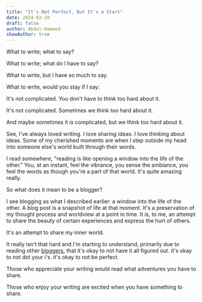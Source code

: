 ```yaml
---
title: "It's Not Perfect, But It's a Start"
date: 2024-02-28
draft: false
author: Abdul-Hameed
showAuthor: true
---
```


What to write; what to say?

What to write; what do I have to say?

What to write, but I have so much to say.

What to write, would you stay if I say:

It's not complicated. You don't have to think too hard about it.

It's not complicated. Sometimes we think too hard about it.

And maybe sometimes it *is* complicated, but we think too hard about it.

See, I've always loved writing. I love sharing ideas. I love thinking about ideas. Some of my cherished moments are when I step outside my head into someone else's world built through their words.

I read somewhere, "reading is like opening a window into the life of the other." You, at an instant, feel the vibrance, you sense the ambiance, you feel the words as though you're a part of that world. It's quite amazing really.

So what does it mean to be a blogger?

I see blogging as what I described earlier: a window into the life of the other. A blog post is a snapshot of life at that moment. It's a preservation of my thought process and worldview at a point in time. It is, to me, an attempt to share the beauty of certain experiences and express the hurt of others.

It's an attempt to share my inner world.

It really isn't that hard and I'm starting to understand, primarily due to reading other [bloggers](https://mitadmissions.org/blogs/), that it's okay to not have it all figured out. it's okay to not dot your i's. it's okay to not be perfect.

Those who appreciate your writing would read what adventures you have to share.

Those who enjoy your writing are excited when you have something to share.
